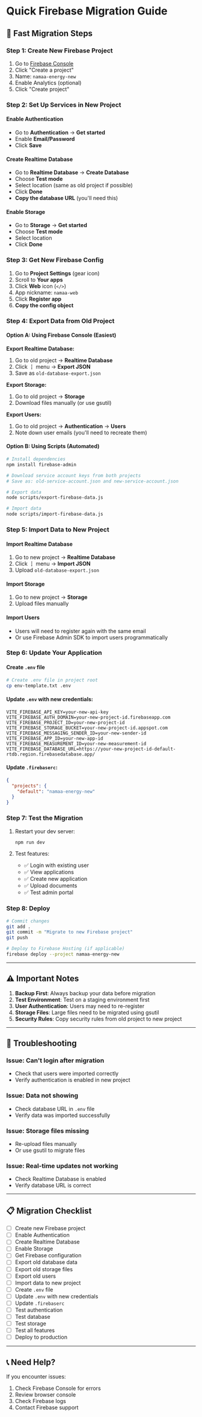 # Quick Firebase Migration Guide

## 🚀 Fast Migration Steps

### Step 1: Create New Firebase Project

1. Go to [Firebase Console](https://console.firebase.google.com/)
2. Click "Create a project"
3. Name: `namaa-energy-new`
4. Enable Analytics (optional)
5. Click "Create project"

### Step 2: Set Up Services in New Project

#### Enable Authentication
- Go to **Authentication** → **Get started**
- Enable **Email/Password**
- Click **Save**

#### Create Realtime Database
- Go to **Realtime Database** → **Create Database**
- Choose **Test mode**
- Select location (same as old project if possible)
- Click **Done**
- **Copy the database URL** (you'll need this)

#### Enable Storage
- Go to **Storage** → **Get started**
- Choose **Test mode**
- Select location
- Click **Done**

### Step 3: Get New Firebase Config

1. Go to **Project Settings** (gear icon)
2. Scroll to **Your apps**
3. Click **Web** icon (`</>`)
4. App nickname: `namaa-web`
5. Click **Register app**
6. **Copy the config object**

### Step 4: Export Data from Old Project

#### Option A: Using Firebase Console (Easiest)

**Export Realtime Database:**
1. Go to old project → **Realtime Database**
2. Click **⋮** menu → **Export JSON**
3. Save as `old-database-export.json`

**Export Storage:**
1. Go to old project → **Storage**
2. Download files manually (or use gsutil)

**Export Users:**
1. Go to old project → **Authentication** → **Users**
2. Note down user emails (you'll need to recreate them)

#### Option B: Using Scripts (Automated)

```bash
# Install dependencies
npm install firebase-admin

# Download service account keys from both projects
# Save as: old-service-account.json and new-service-account.json

# Export data
node scripts/export-firebase-data.js

# Import data
node scripts/import-firebase-data.js
```

### Step 5: Import Data to New Project

#### Import Realtime Database
1. Go to new project → **Realtime Database**
2. Click **⋮** menu → **Import JSON**
3. Upload `old-database-export.json`

#### Import Storage
1. Go to new project → **Storage**
2. Upload files manually

#### Import Users
- Users will need to register again with the same email
- Or use Firebase Admin SDK to import users programmatically

### Step 6: Update Your Application

#### Create `.env` file

```bash
# Create .env file in project root
cp env-template.txt .env
```

#### Update `.env` with new credentials:

```env
VITE_FIREBASE_API_KEY=your-new-api-key
VITE_FIREBASE_AUTH_DOMAIN=your-new-project-id.firebaseapp.com
VITE_FIREBASE_PROJECT_ID=your-new-project-id
VITE_FIREBASE_STORAGE_BUCKET=your-new-project-id.appspot.com
VITE_FIREBASE_MESSAGING_SENDER_ID=your-new-sender-id
VITE_FIREBASE_APP_ID=your-new-app-id
VITE_FIREBASE_MEASUREMENT_ID=your-new-measurement-id
VITE_FIREBASE_DATABASE_URL=https://your-new-project-id-default-rtdb.region.firebasedatabase.app/
```

#### Update `.firebaserc`:

```json
{
  "projects": {
    "default": "namaa-energy-new"
  }
}
```

### Step 7: Test the Migration

1. Restart your dev server:
   ```bash
   npm run dev
   ```

2. Test features:
   - ✅ Login with existing user
   - ✅ View applications
   - ✅ Create new application
   - ✅ Upload documents
   - ✅ Test admin portal

### Step 8: Deploy

```bash
# Commit changes
git add .
git commit -m "Migrate to new Firebase project"
git push

# Deploy to Firebase Hosting (if applicable)
firebase deploy --project namaa-energy-new
```

---

## ⚠️ Important Notes

1. **Backup First**: Always backup your data before migration
2. **Test Environment**: Test on a staging environment first
3. **User Authentication**: Users may need to re-register
4. **Storage Files**: Large files need to be migrated using gsutil
5. **Security Rules**: Copy security rules from old project to new project

---

## 🔧 Troubleshooting

### Issue: Can't login after migration
- Check that users were imported correctly
- Verify authentication is enabled in new project

### Issue: Data not showing
- Check database URL in `.env` file
- Verify data was imported successfully

### Issue: Storage files missing
- Re-upload files manually
- Or use gsutil to migrate files

### Issue: Real-time updates not working
- Check Realtime Database is enabled
- Verify database URL is correct

---

## 📋 Migration Checklist

- [ ] Create new Firebase project
- [ ] Enable Authentication
- [ ] Create Realtime Database
- [ ] Enable Storage
- [ ] Get Firebase configuration
- [ ] Export old database data
- [ ] Export old storage files
- [ ] Export old users
- [ ] Import data to new project
- [ ] Create `.env` file
- [ ] Update `.env` with new credentials
- [ ] Update `.firebaserc`
- [ ] Test authentication
- [ ] Test database
- [ ] Test storage
- [ ] Test all features
- [ ] Deploy to production

---

## 📞 Need Help?

If you encounter issues:
1. Check Firebase Console for errors
2. Review browser console
3. Check Firebase logs
4. Contact Firebase support

